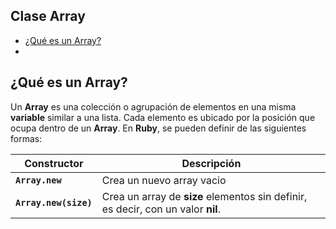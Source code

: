 ## Clase Array


- [¿Qué es un Array?](#que-es-un-array)
- 

<a name="que-es-un-array"></a>
## ¿Qué es un Array?

Un **Array** es una colección o agrupación de elementos en una misma **variable** similar a una lista. Cada elemento es ubicado por la posición que ocupa dentro de un **Array**. En **Ruby**, se  pueden definir de las siguientes formas:  

|Constructor|Descripción|
|-----------|-----------|
|**`Array.new`**|Crea un nuevo array vacio|
|**`Array.new(size)`**|Crea un array de **size** elementos sin definir, es decir, con un valor **nil**.|





